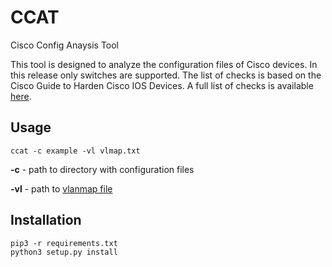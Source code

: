 # CCAT
Cisco Config Anaysis Tool

This tool is designed to analyze the configuration files of Cisco devices. In this release only switches are supported. The list of checks is based on the Cisco Guide to Harden Cisco IOS Devices.
A full list of checks is available [here](https://github.com/cisco-config-analysis-tool/ccat/wiki/List-of-the-checks).  
## Usage  

`ccat -c example -vl vlmap.txt` 

**-c** - path to directory with configuration files

**-vl** - path to [vlanmap file](https://github.com/cisco-config-analysis-tool/ccat/wiki/Vlanmap-file)

## Installation  

`pip3 -r requirements.txt`  
`python3 setup.py install`  
